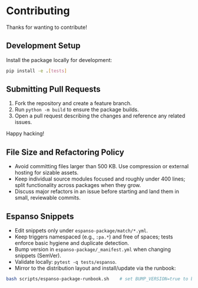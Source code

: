 # Contributing

Thanks for wanting to contribute!

## Development Setup

Install the package locally for development:

```bash
pip install -e .[tests]
```

## Submitting Pull Requests

1. Fork the repository and create a feature branch.
2. Run `python -m build` to ensure the package builds.
3. Open a pull request describing the changes and reference any related issues.

Happy hacking!

## File Size and Refactoring Policy

- Avoid committing files larger than 500 KB. Use compression or external hosting for sizable assets.
- Keep individual source modules focused and roughly under 400 lines; split functionality across packages when they grow.
- Discuss major refactors in an issue before starting and land them in small, reviewable commits.

## Espanso Snippets

- Edit snippets only under `espanso-package/match/*.yml`.
- Keep triggers namespaced (e.g., `:pa.*`) and free of spaces; tests enforce basic hygiene and duplicate detection.
- Bump version in `espanso-package/_manifest.yml` when changing snippets (SemVer).
- Validate locally: `pytest -q tests/espanso`.
- Mirror to the distribution layout and install/update via the runbook:

```bash
bash scripts/espanso-package-runbook.sh    # set BUMP_VERSION=true to bump patch automatically
```
